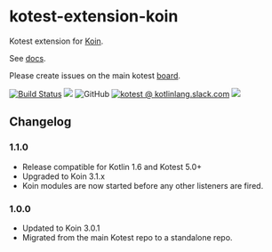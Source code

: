 # kotest-extension-koin

Kotest extension for [Koin](https://insert-koin.io/).

See [docs](https://kotest.io/docs/extensions/koin.html).

Please create issues on the main kotest [board](https://github.com/kotest/kotest/issues).

[![Build Status](https://github.com/kotest/kotest-extensions-koin/workflows/master/badge.svg)](https://github.com/kotest/kotest-extensions-koin/actions)
[<img src="https://img.shields.io/maven-central/v/io.kotest.extensions/kotest-extensions-koin.svg?label=latest%20release"/>](http://search.maven.org/#search|ga|1|kotest-extensions-koin)
![GitHub](https://img.shields.io/github/license/kotest/kotest-extensions-koin)
[![kotest @ kotlinlang.slack.com](https://img.shields.io/static/v1?label=kotlinlang&message=kotest&color=blue&logo=slack)](https://kotlinlang.slack.com/archives/CT0G9SD7Z)
[<img src="https://img.shields.io/nexus/s/https/s01.oss.sonatype.org/io.kotest.extensions/kotest-extensions-koin.svg?label=latest%20snapshot"/>](https://oss.sonatype.org/content/repositories/snapshots/io/kotest/extensions/kotest-extensions-koin/)

## Changelog

### 1.1.0

* Release compatible for Kotlin 1.6 and Kotest 5.0+
* Upgraded to Koin 3.1.x
* Koin modules are now started before any other listeners are fired.

### 1.0.0

* Updated to Koin 3.0.1
* Migrated from the main Kotest repo to a standalone repo.
